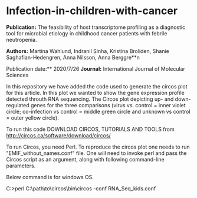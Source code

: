 # Infection-in-children-with-cancer

**Publication:** The feasibility of host transcriptome profiling as a diagnostic tool for microbial etiology in childhood cancer patients with febrile neutropenia.

**Authors:** Martina Wahlund, Indranil Sinha, Kristina Broliden, Shanie Saghafian-Hedengren, Anna Nilsson, Anna Berggre**n

Publication date:** 2020/7/26
**Journal:** International Journal of Molecular Sciences

In this repository we have added the code used to generate the circos plot for this article. In this plot we wanted to show the gene expression profile detected throuth RNA sequencing. The Circos plot depicting up- and down-regulated genes for the three comparisons (virus vs. control = inner violet circle; co-infection vs control = middle green circle and unknown vs control = outer yellow circle).

To run this code DOWNLOAD CIRCOS, TUTORIALS AND TOOLS from http://circos.ca/software/download/circos/

To run Circos, you need Perl. To reproduce the circos plot one needs to run "EMIF_without_names.conf" file. One will need to invoke perl and pass the Circos script as an argument, along with following command-line parameters.

Below command is for windows OS.

C:>perl C:\path\to\circos\bin\circos -conf RNA_Seq_kids.conf
